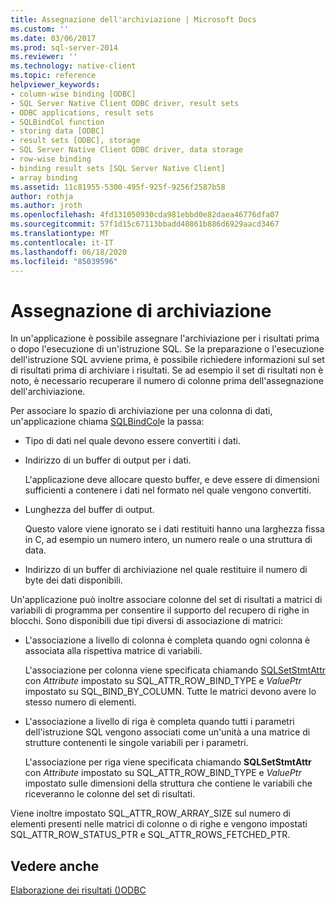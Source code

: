```yaml
---
title: Assegnazione dell'archiviazione | Microsoft Docs
ms.custom: ''
ms.date: 03/06/2017
ms.prod: sql-server-2014
ms.reviewer: ''
ms.technology: native-client
ms.topic: reference
helpviewer_keywords:
- column-wise binding [ODBC]
- SQL Server Native Client ODBC driver, result sets
- ODBC applications, result sets
- SQLBindCol function
- storing data [ODBC]
- result sets [ODBC], storage
- SQL Server Native Client ODBC driver, data storage
- row-wise binding
- binding result sets [SQL Server Native Client]
- array binding
ms.assetid: 11c81955-5300-495f-925f-9256f2587b58
author: rothja
ms.author: jroth
ms.openlocfilehash: 4fd131050930cda981ebbd0e82daea46776dfa07
ms.sourcegitcommit: 57f1d15c67113bbadd40861b886d6929aacd3467
ms.translationtype: MT
ms.contentlocale: it-IT
ms.lasthandoff: 06/18/2020
ms.locfileid: "85039596"
---
```

# <a name="assigning-storage"></a>Assegnazione di archiviazione
  In un'applicazione è possibile assegnare l'archiviazione per i risultati prima o dopo l'esecuzione di un'istruzione SQL. Se la preparazione o l'esecuzione dell'istruzione SQL avviene prima, è possibile richiedere informazioni sul set di risultati prima di archiviare i risultati. Se ad esempio il set di risultati non è noto, è necessario recuperare il numero di colonne prima dell'assegnazione dell'archiviazione.  
  
 Per associare lo spazio di archiviazione per una colonna di dati, un'applicazione chiama [SQLBindCol](../native-client-odbc-api/sqlbindcol.md)e la passa:  
  
-   Tipo di dati nel quale devono essere convertiti i dati.  
  
-   Indirizzo di un buffer di output per i dati.  
  
     L'applicazione deve allocare questo buffer, e deve essere di dimensioni sufficienti a contenere i dati nel formato nel quale vengono convertiti.  
  
-   Lunghezza del buffer di output.  
  
     Questo valore viene ignorato se i dati restituiti hanno una larghezza fissa in C, ad esempio un numero intero, un numero reale o una struttura di data.  
  
-   Indirizzo di un buffer di archiviazione nel quale restituire il numero di byte dei dati disponibili.  
  
 Un'applicazione può inoltre associare colonne del set di risultati a matrici di variabili di programma per consentire il supporto del recupero di righe in blocchi. Sono disponibili due tipi diversi di associazione di matrici:  
  
-   L'associazione a livello di colonna è completa quando ogni colonna è associata alla rispettiva matrice di variabili.  
  
     L'associazione per colonna viene specificata chiamando [SQLSetStmtAttr](../native-client-odbc-api/sqlsetstmtattr.md) con *Attribute* impostato su SQL_ATTR_ROW_BIND_TYPE e *ValuePtr* impostato su SQL_BIND_BY_COLUMN. Tutte le matrici devono avere lo stesso numero di elementi.  
  
-   L'associazione a livello di riga è completa quando tutti i parametri dell'istruzione SQL vengono associati come un'unità a una matrice di strutture contenenti le singole variabili per i parametri.  
  
     L'associazione per riga viene specificata chiamando **SQLSetStmtAttr** con *Attribute* impostato su SQL_ATTR_ROW_BIND_TYPE e *ValuePtr* impostato sulle dimensioni della struttura che contiene le variabili che riceveranno le colonne del set di risultati.  
  
 Viene inoltre impostato SQL_ATTR_ROW_ARRAY_SIZE sul numero di elementi presenti nelle matrici di colonne o di righe e vengono impostati SQL_ATTR_ROW_STATUS_PTR e SQL_ATTR_ROWS_FETCHED_PTR.  
  
## <a name="see-also"></a>Vedere anche  
 [Elaborazione dei risultati &#40;&#41;ODBC](processing-results-odbc.md)  
  
  
